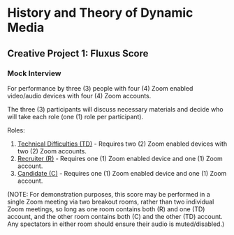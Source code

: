 # History and Theory of Dynamic Media

## Creative Project 1: Fluxus Score

### Mock Interview

For performance by three (3) people with four (4) Zoom enabled video/audio devices with four (4) Zoom accounts.

The three (3) participants will discuss necessary materials and decide who will take each role (one (1) role per participant).

Roles:
1. [Technical Difficulties (TD)](./technical_difficulties.html) - Requires two (2) Zoom enabled devices with two (2) Zoom accounts.
2. [Recruiter (R)](./recruiter.html) - Requires one (1) Zoom enabled device and one (1) Zoom account.
3. [Candidate (C)](./candidate.html) - Requires one (1) Zoom enabled device and one (1) Zoom account.

(NOTE: For demonstration purposes, this score may be performed in a single Zoom meeting via two breakout rooms, rather than two individual Zoom meetings, so long as one room contains both (R) and one (TD) account, and the other room contains both (C) and the other (TD) account. Any spectators in either room should ensure their audio is muted/disabled.)